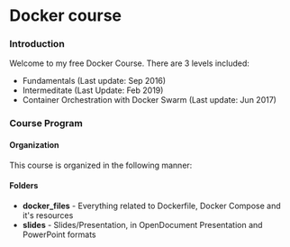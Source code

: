 # Docker course
### Introduction
Welcome to my free Docker Course.
There are 3 levels included: 
- Fundamentals (Last update: Sep 2016)
- Intermeditate (Last Update: Feb 2019)
- Container Orchestration with Docker Swarm (Last update: Jun 2017)

### Course Program
#### Organization
This course is organized in the following manner:

#### Folders
* **docker_files** - Everything related to Dockerfile, Docker Compose and it's resources
* **slides** - Slides/Presentation, in OpenDocument Presentation and PowerPoint formats
